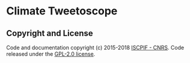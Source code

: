 # Climate Tweetoscope

## Copyright and License

Code and documentation copyright (c) 2015-2018 [ISCPIF - CNRS](https://iscpif.fr). Code released under the [GPL-2.0 license](https://github.com/multivacplatform/tweetoscope/blob/master/LICENSE).
